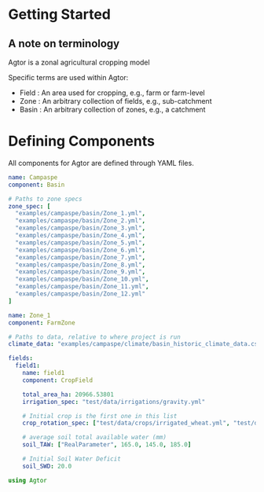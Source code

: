 # Getting Started

## A note on terminology

Agtor is a zonal agricultural cropping model

Specific terms are used within Agtor:

- Field : An area used for cropping, e.g., farm or farm-level
- Zone  : An arbitrary collection of fields, e.g., sub-catchment
- Basin : An arbitrary collection of zones, e.g., a catchment


# Defining Components

All components for Agtor are defined through YAML files.




```yaml
name: Campaspe
component: Basin

# Paths to zone specs
zone_spec: [
  "examples/campaspe/basin/Zone_1.yml", 
  "examples/campaspe/basin/Zone_2.yml",
  "examples/campaspe/basin/Zone_3.yml",
  "examples/campaspe/basin/Zone_4.yml",
  "examples/campaspe/basin/Zone_5.yml",
  "examples/campaspe/basin/Zone_6.yml",
  "examples/campaspe/basin/Zone_7.yml",
  "examples/campaspe/basin/Zone_8.yml",
  "examples/campaspe/basin/Zone_9.yml",
  "examples/campaspe/basin/Zone_10.yml",
  "examples/campaspe/basin/Zone_11.yml",
  "examples/campaspe/basin/Zone_12.yml"
]
```

```yaml
name: Zone_1
component: FarmZone

# Paths to data, relative to where project is run
climate_data: "examples/campaspe/climate/basin_historic_climate_data.csv"

fields:
  field1:
    name: field1
    component: CropField

    total_area_ha: 20966.53801
    irrigation_spec: "test/data/irrigations/gravity.yml"

    # Initial crop is the first one in this list
    crop_rotation_spec: ["test/data/crops/irrigated_wheat.yml", "test/data/crops/irrigated_barley.yml", "test/data/crops/irrigated_canola.yml"]

    # average soil total available water (mm)
    soil_TAW: ["RealParameter", 165.0, 145.0, 185.0]

    # Initial Soil Water Deficit
    soil_SWD: 20.0
```


```julia
using Agtor




```